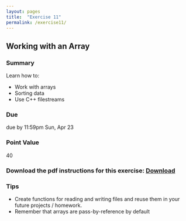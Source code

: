 ```yaml
---
layout: pages
title:  "Exercise 11"
permalink: /exercise11/
---
```


## Working with an Array 

### Summary

Learn how to:

- Work with arrays
- Sorting data
- Use C++ filestreams

### Due
due by 11:59pm Sun, Apr 23

### Point Value
40

### Download the pdf instructions for this exercise: [Download](https://github.com/jeungsook/cs135/raw/master/exercises/pdf/CS%20135%20Spring%202017%20Exercise%20%2311.pdf)

### Tips
- Create functions for reading and writing files and reuse them in your future projects / homework.
- Remember that arrays are pass-by-reference by default
